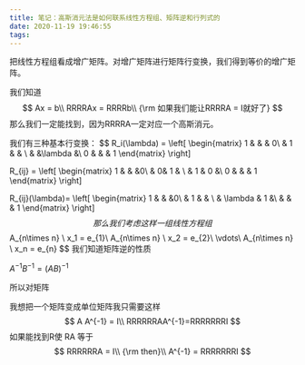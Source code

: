 ```yaml
---
title: 笔记：高斯消元法是如何联系线性方程组、矩阵逆和行列式的
date: 2020-11-19 19:46:55
tags:
---
```


把线性方程组看成增广矩阵。对增广矩阵进行矩阵行变换，我们得到等价的增广矩阵。

我们知道
$$
Ax = b\\
RRRRAx = RRRRb\\
{\rm 如果我们能让RRRRA = I就好了}
$$
那么我们一定能找到，因为RRRRA一定对应一个高斯消元。

我们有三种基本行变换：
$$
R_i(\lambda) = 
\left[
\begin{matrix}
1 &  &  & 0\\
 & 1 &  & \\
&  &\lambda &\\
0 &  &  & 1
\end{matrix}
\right]

R_{ij} = 
\left[
\begin{matrix}
1 &  & &0\\
 &  0& 1 & \\
 & 1 & 0 &\\
0 &  &  & 1
\end{matrix}
\right]

R_{ij}(\lambda)=
\left[
\begin{matrix}
1 &  &  &0\\
 & 1 &  & \\
 & \lambda & 1 &\\
 &  &  & 1
\end{matrix}
\right]
$$
那么我们考虑这样一组线性方程组
$$
A_{n\times n} \ x_1 = e_{1}\\
A_{n\times n} \ x_2 = e_{2}\\
\vdots\\
A_{n\times n} \ x_n = e_{n}
$$
我们知道矩阵逆的性质

$A^{-1}B^{-1}=(AB)^{-1}$

所以对矩阵

我想把一个矩阵变成单位矩阵我只需要这样
$$
A A^{-1} = I\\
RRRRRRAA^{-1}=RRRRRRRI
$$
如果能找到R使 RA 等于
$$
RRRRRRA = I\\
{\rm then}\\
A^{-1} = RRRRRRRI
$$


